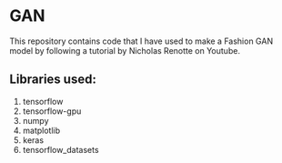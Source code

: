 # GAN
This repository contains code that I have used to make a Fashion GAN model by following a tutorial by Nicholas Renotte on Youtube.

## Libraries used:
1. tensorflow
2. tensorflow-gpu
3. numpy
4. matplotlib
5. keras
6. tensorflow_datasets
